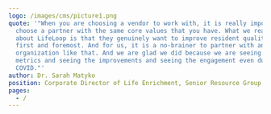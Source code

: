 ```yaml
---
logo: /images/cms/picture1.png
quote: '"When you are choosing a vendor to work with, it is really important to
  choose a partner with the same core values that you have. What we really like
  about LifeLoop is that they genuinely want to improve resident quality of life
  first and foremost. And for us, it is a no-brainer to partner with an
  organization like that. And we are glad we did because we are seeing the
  metrics and seeing the improvements and seeing the engagement even during
  COVID."'
author: Dr. Sarah Matyko
position: Corporate Director of Life Enrichment, Senior Resource Group
pages:
  - /
---
```

